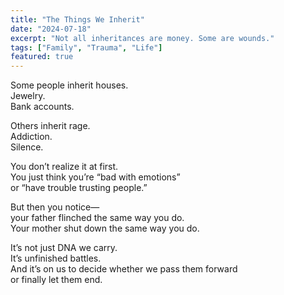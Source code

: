 ```yaml
---
title: "The Things We Inherit"
date: "2024-07-18"
excerpt: "Not all inheritances are money. Some are wounds."
tags: ["Family", "Trauma", "Life"]
featured: true
---
```


Some people inherit houses.  
Jewelry.  
Bank accounts.  

Others inherit rage.  
Addiction.  
Silence.  

You don’t realize it at first.  
You just think you’re “bad with emotions”  
or “have trouble trusting people.”  

But then you notice—  
your father flinched the same way you do.  
Your mother shut down the same way you do.  

It’s not just DNA we carry.  
It’s unfinished battles.  
And it’s on us to decide whether we pass them forward  
or finally let them end.  
